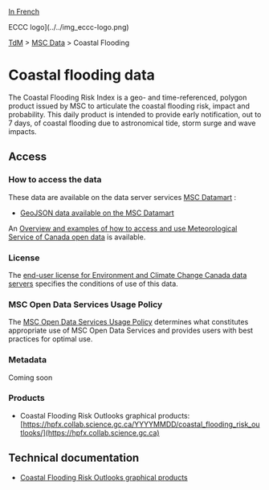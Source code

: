 [In French](readme_coastal-flooding_fr.md)

ECCC logo](../../img_eccc-logo.png)

[TdM](../../readme_en.md) > [MSC Data](../readme_en.md) > Coastal Flooding

# Coastal flooding data

The Coastal Flooding Risk Index is a geo- and time-referenced, polygon product issued by MSC to articulate the coastal flooding risk, impact and probability. This daily product is intended to provide early notification, out to 7 days, of coastal flooding due to astronomical tide, storm surge and wave impacts.

## Access

### How to access the data

These data are available on the data server services [MSC Datamart](../../msc-datamart/readme_en.md) :

* [GeoJSON data available on the MSC Datamart](readme_coastal-flooding-risk-index-datamart_en.md) 

An [Overview and examples of how to access and use Meteorological Service of Canada open data](../../usage/readme_en.md) is available. 

### License

The [end-user license for Environment and Climate Change Canada data servers](.../.../license/readme_en.md) specifies the conditions of use of this data.

### MSC Open Data Services Usage Policy

The [MSC Open Data Services Usage Policy](../.../usage-policy/readme_en.md) determines what constitutes appropriate use of MSC Open Data Services and provides users with best practices for optimal use.

### Metadata

Coming soon

### Products

* Coastal Flooding Risk Outlooks graphical products: [https://hpfx.collab.science.gc.ca/YYYYMMDD/coastal_flooding_risk_outlooks/](https://hpfx.collab.science.gc.ca)

## Technical documentation

* [Coastal Flooding Risk Outlooks graphical products](https://hpfx.collab.science.gc.ca/docs/CoastalFloodingRiskOutlook_Specs_Graphical_1A_EN.pdf) 
